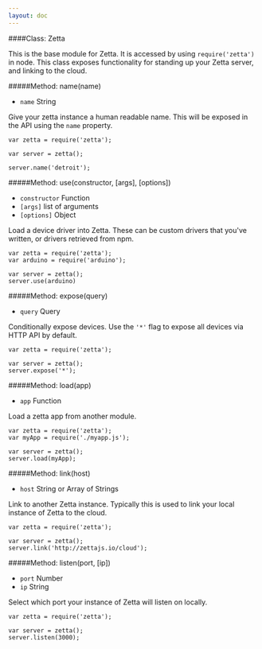 ```yaml
---
layout: doc
---
```


####Class: Zetta

This is the base module for Zetta. It is accessed by using `require('zetta')` in node. This class exposes functionality
for standing up your Zetta server, and linking to the cloud.

#####Method: name(name)

* `name` String

Give your zetta instance a human readable name. This will be exposed in the API using the `name` property.

```
var zetta = require('zetta');

var server = zetta();

server.name('detroit');

```

#####Method: use(constructor, [args], [options])

* `constructor` Function
* `[args]` list of arguments
* `[options]` Object


Load a device driver into Zetta. These can be custom drivers that you've written, or drivers retrieved from npm.

```
var zetta = require('zetta');
var arduino = require('arduino');

var server = zetta();
server.use(arduino)

```
#####Method: expose(query)

* `query` Query

Conditionally expose devices. Use the `'*'` flag to expose all devices via HTTP API by default.

```
var zetta = require('zetta');

var server = zetta();
server.expose('*');

```

#####Method: load(app)

* `app` Function

Load a zetta app from another module.

```
var zetta = require('zetta');
var myApp = require('./myapp.js');

var server = zetta();
server.load(myApp);
```

#####Method: link(host)

* `host` String or Array of Strings

Link to another Zetta instance. Typically this is used to link your local instance of Zetta to the cloud.

```
var zetta = require('zetta');

var server = zetta();
server.link('http://zettajs.io/cloud');
```

#####Method: listen(port, [ip])

* `port` Number
* `ip` String

Select which port your instance of Zetta will listen on locally.

```
var zetta = require('zetta');

var server = zetta();
server.listen(3000);

```
